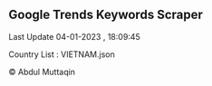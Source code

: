 

## Google Trends Keywords Scraper 
 
Last Update 04-01-2023 , 18:09:45

Country List :
VIETNAM.json



© Abdul Muttaqin 
